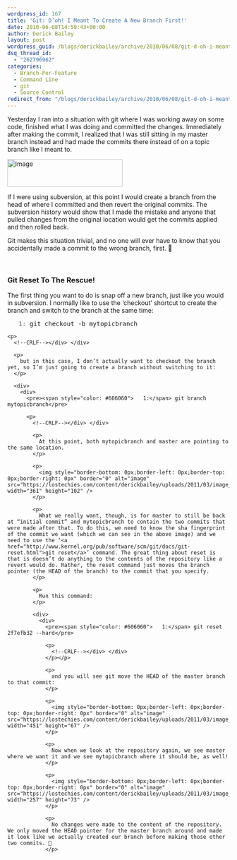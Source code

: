 ```yaml
---
wordpress_id: 167
title: 'Git: D’oh! I Meant To Create A New Branch First!'
date: 2010-06-08T14:59:43+00:00
author: Derick Bailey
layout: post
wordpress_guid: /blogs/derickbailey/archive/2010/06/08/git-d-oh-i-meant-to-create-a-new-branch-first.aspx
dsq_thread_id:
  - "262796962"
categories:
  - Branch-Per-Feature
  - Command Line
  - git
  - Source Control
redirect_from: "/blogs/derickbailey/archive/2010/06/08/git-d-oh-i-meant-to-create-a-new-branch-first.aspx/"
---
```

Yesterday I ran into a situation with git where I was working away on some code, finished what I was doing and committed the changes. Immediately after making the commit, I realized that I was still sitting in my master branch instead and had made the commits there instead of on a topic branch like I meant to. 

 <img style="border-bottom: 0px;border-left: 0px;border-top: 0px;border-right: 0px" border="0" alt="image" src="https://lostechies.com/content/derickbailey/uploads/2011/03/image_468DFE69.png" width="261" height="63" />

If I were using subversion, at this point I would create a branch from the head of where I committed and then revert the original commits. The subversion history would show that I made the mistake and anyone that pulled changes from the original location would get the commits applied and then rolled back. 

Git makes this situation trivial, and no one will ever have to know that you accidentally made a commit to the wrong branch, first. 🙂

&#160;

### Git Reset To The Rescue!

The first thing you want to do is snap off a new branch, just like you would in subversion. I normally like to use the ‘checkout’ shortcut to create the branch and switch to the branch at the same time:

<div>
  <div>
    <pre><span style="color: #606060">   1:</span> git checkout -b mytopicbranch</pre>
    
    <p>
      <!--CRLF--></div> </div> 
      
      <p>
        but in this case, I don’t actually want to checkout the branch yet, so I’m just going to create a branch without switching to it:
      </p>
      
      <div>
        <div>
          <pre><span style="color: #606060">   1:</span> git branch mytopicbranch</pre>
          
          <p>
            <!--CRLF--></div> </div> 
            
            <p>
              At this point, both mytopicbranch and master are pointing to the same location.
            </p>
            
            <p>
              <img style="border-bottom: 0px;border-left: 0px;border-top: 0px;border-right: 0px" border="0" alt="image" src="https://lostechies.com/content/derickbailey/uploads/2011/03/image_514B55BE.png" width="361" height="102" />
            </p>
            
            <p>
              What we really want, though, is for master to still be back at “initial commit” and mytopicbranch to contain the two commits that were made after that. To do this, we need to know the sha fingerprint of the commit we want (which we can see in the above image) and we need to use the ‘<a href="http://www.kernel.org/pub/software/scm/git/docs/git-reset.html">git reset</a>’ command. The great thing about reset is that is doesn’t do anything to the contents of the repository like a revert would do. Rather, the reset command just moves the branch pointer (the HEAD of the branch) to the commit that you specify.
            </p>
            
            <p>
              Run this command:
            </p>
            
            <div>
              <div>
                <pre><span style="color: #606060">   1:</span> git reset 2f7efb32 --hard</pre>
                
                <p>
                  <!--CRLF--></div> </div>
                </p></p> 
                
                <p>
                  and you will see git move the HEAD of the master branch to that commit:
                </p>
                
                <p>
                  <img style="border-bottom: 0px;border-left: 0px;border-top: 0px;border-right: 0px" border="0" alt="image" src="https://lostechies.com/content/derickbailey/uploads/2011/03/image_65D0A53C.png" width="451" height="67" />
                </p>
                
                <p>
                  Now when we look at the repository again, we see master where we want it and we see mytopicbranch where it should be, as well!
                </p>
                
                <p>
                  <img style="border-bottom: 0px;border-left: 0px;border-top: 0px;border-right: 0px" border="0" alt="image" src="https://lostechies.com/content/derickbailey/uploads/2011/03/image_4C68A202.png" width="257" height="73" />
                </p>
                
                <p>
                  No changes were made to the content of the repository. We only moved the HEAD pointer for the master branch around and made it look like we actually created our branch before making those other two commits. 🙂
                </p>